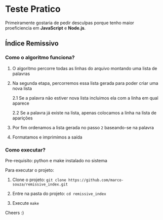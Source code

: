 # Teste Pratico

Primeiramente gostaria de pedir desculpas porque tenho maior proeficiencia em **JavaScript** e **Node.js**.

## Índice Remissivo

### Como o algoritmo funciona?

1. O algoritmo percorre todas as linhas do arquivo montando uma lista de palavras

2. Na segunda etapa, percorremos essa lista gerada para poder criar uma nova lista

    2.1 Se a palavra nāo estiver nova lista incluimos ela com a linha em qual aparece

    2.2 Se a palavra já existe na lista, apenas colocamos a linha na lista de aparições

3. Por fim ordenamos a lista gerada no passo `2` baseando-se na palavra

4. Formatamos e imprimimos a saída

### Como executar?

Pre-requisito: python e make instalado no sistema

Para executar o projeto:

1. Clone o projeto: `git clone https://github.com/marco-souza/remissive_index.git`

2. Entre na pasta do projeto: `cd remissive_index`

3. Execute `make`



Cheers :)